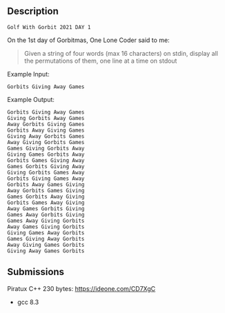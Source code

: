 ## Description
```
Golf With Gorbit 2021 DAY 1
```
On the 1st day of Gorbitmas, One Lone Coder said to me:

> Given a string of four words (max 16 characters) on stdin, display all the permutations of them, one line at a time on stdout

Example Input:
```
Gorbits Giving Away Games
```

Example Output: 
```
Gorbits Giving Away Games
Giving Gorbits Away Games
Away Gorbits Giving Games
Gorbits Away Giving Games
Giving Away Gorbits Games
Away Giving Gorbits Games
Games Giving Gorbits Away
Giving Games Gorbits Away
Gorbits Games Giving Away
Games Gorbits Giving Away
Giving Gorbits Games Away
Gorbits Giving Games Away
Gorbits Away Games Giving
Away Gorbits Games Giving
Games Gorbits Away Giving
Gorbits Games Away Giving
Away Games Gorbits Giving
Games Away Gorbits Giving
Games Away Giving Gorbits
Away Games Giving Gorbits
Giving Games Away Gorbits
Games Giving Away Gorbits
Away Giving Games Gorbits
Giving Away Games Gorbits
```

## Submissions
Piratux C++ 230 bytes: https://ideone.com/CD7XgC
- gcc 8.3